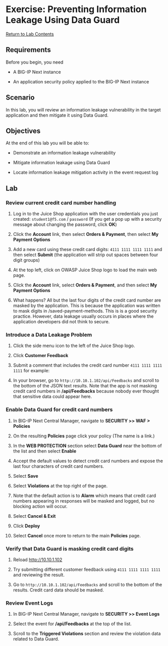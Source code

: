 # Exercise: Preventing Information Leakage Using Data Guard

[Return to Lab Contents](#lab-contents)

## Requirements

Before you begin, you need

- A BIG-IP Next instance 

- An application security policy applied to the BIG-IP Next instance

## Scenario

In this lab, you will review an information leakage vulnerability in the target application and then mitigate it using Data Guard. 

## Objectives

At the end of this lab you will be able to:

- Demonstrate an information leakage vulnerability

- Mitigate information leakage using Data Guard

- Locate information leakage mitigation activity in the event request log

## Lab

  ### Review current credit card number handling

1. Log in to the Juice Shop application with the user credentials you just created: `student1@f5.com` / `password` (If you get a pop up with a security message about changing the password, click **OK**)

1. Click the **Account** link, then select **Orders & Payment**, then select **My Payment Options**

1. Add a new card using these credit card digits: `4111 1111 1111 1111` and then select **Submit** (the application will strip out spaces between four digit groups)

1. At the top left, click on OWASP Juice Shop logo to load the main web page.

1. Click the **Account** link, select **Orders & Payment**, and then select **My Payment Options**

1. What happens? All but the last four digits of the credit card number are masked by the application. This is because the application was written to mask digits in /saved-payment-methods. This is is a good security practice. However, data leakage usually occurs in places where the application developers did not think to secure.

  ### Introduce a Data Leakage Problem

1. Click the side menu icon to the left of the Juice Shop logo.

1. Click **Customer Feedback**

1. Submit a comment that includes the credit card number `4111 1111 1111 1111` for example:

1. In your browser, go to `http://10.10.1.102/api/Feedbacks` and scroll to the bottom of the JSON text results. Note that the app is not masking credit card numbers in **/api/Feedbacks** because nobody ever thought that sensitive data could appear here. 

  ### Enable Data Guard for credit card numbers

1. In BIG-IP Next Central Manager, navigate to **SECURITY >> WAF > Policies**

1. On the resulting **Policies** page click your policy (The name is a link.)

1. In the **WEB PROTECTION** section select **Data Guard** near the bottom of the list and then select **Enable**

1. Accept the default values to detect credit card numbers and expose the last four characters of credit card numbers. 

1. Select **Save**

1. Select **Violations** at the top right of the page.

1. Note that the default action is to **Alarm** which means that credit card numbers appearing in responses will be masked and logged, but no blocking action will occur.

1. Select **Cancel & Exit**

1. Click **Deploy**

1. Select **Cancel** once more to return to the main **Policies** page.

  ### Verify that Data Guard is masking credit card digits

1. Reload http://10.10.1.102

1. Try submitting different customer feedback using `4111 1111 1111 1111` and reviewing the result.

1. Go to `http://10.10.1.102/api/Feedbacks` and scroll to the bottom of the results. Credit card data should be masked. 

  ### Review Event Logs

1. In BIG-IP Next Central Manager, navigate to **SECURITY >> Event Logs**

1. Select the event for **/api/Feedbacks** at the top of the list.

1. Scroll to the **Triggered Violations** section and review the violation data related to Data Guard.
